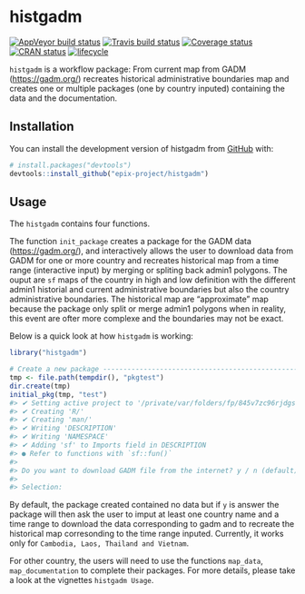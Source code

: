
<!-- README.md is generated from README.Rmd. Please edit that file -->

# histgadm

[![AppVeyor build
status](https://ci.appveyor.com/api/projects/status/8a3jtxe4uiehushs/branch/master?svg=true)](https://ci.appveyor.com/project/epixproject/histgadm-cs9wa/branch/master)
[![Travis build
status](https://travis-ci.org/epix-project/histgadm.svg?branch=master)](https://travis-ci.org/epix-project/histgadm)
[![Coverage
status](https://codecov.io/gh/epix-project/histgadm/branch/master/graph/badge.svg)](https://codecov.io/github/epix-project/histgadm?branch=master)
[![CRAN
status](https://www.r-pkg.org/badges/version/histgadm)](https://cran.r-project.org/package=histgadm)
[![lifecycle](https://img.shields.io/badge/lifecycle-experimental-orange.svg)](https://www.tidyverse.org/lifecycle/#experimental)

`histgadm` is a workflow package: From current map from GADM
(<https://gadm.org/>) recreates historical administrative boundaries map
and creates one or multiple packages (one by country inputed) containing
the data and the documentation.

## Installation

You can install the development version of histgadm from
[GitHub](https://github.com/epix-project/histgadm) with:

``` r
# install.packages("devtools")
devtools::install_github("epix-project/histgadm")
```

## Usage

The `histgadm` contains four functions.

The function `init_package` creates a package for the GADM data
(<https://gadm.org/>), and interactively allows the user to download
data from GADM for one or more country and recreates historical map from
a time range (interactive input) by merging or spliting back admin1
polygons. The ouput are `sf` maps of the country in high and low
definition with the different admin1 historial and current
administrative boundaries but also the country administrative
boundaries. The historical map are “approximate” map because the package
only split or merge admin1 polygons when in reality, this event are
ofter more complexe and the boundaries may not be exact.

Below is a quick look at how `histgadm` is working:

``` r
library("histgadm")

# Create a new package ---------------------------------------------------------
tmp <- file.path(tempdir(), "pkgtest")
dir.create(tmp)
initial_pkg(tmp, "test")
#> ✔ Setting active project to '/private/var/folders/fp/845v7zc96rjdgs2l_86qgy5r0000gn/T/RtmpiPG1VS/pkgtest/test'
#> ✔ Creating 'R/'
#> ✔ Creating 'man/'
#> ✔ Writing 'DESCRIPTION'
#> ✔ Writing 'NAMESPACE'
#> ✔ Adding 'sf' to Imports field in DESCRIPTION
#> ● Refer to functions with `sf::fun()`
#> 
#> Do you want to download GADM file from the internet? y / n (default)
#> 
#> Selection:
```

By default, the package created contained no data but if `y` is answer
the package will then ask the user to imput at least one country name
and a time range to download the data corresponding to gadm and to
recreate the historical map corresonding to the time range inputed.
Currently, it works only for `Cambodia, Laos, Thailand and Vietnam`.

For other country, the users will need to use the functions `map_data`,
`map_documentation` to complete their packages. For more details, please
take a look at the vignettes `histgadm Usage`.
